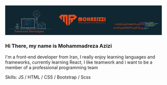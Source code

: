 ![front-end developer ](https://github.com/mohazizzi/mohazizzi/blob/main/ponisha%20bord%20v1-01.jpg) 

### Hi There, my name is Mohammadreza Azizi

I'm a front-end developer from Iran, I really enjoy learning languages and frameworks, currently learning React, I like teamwork and i want to be a member of a professional programming team

Skills:  JS / HTML / CSS / Bootstrap / Scss
